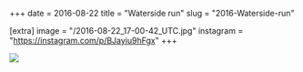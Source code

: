 +++
date = 2016-08-22
title = "Waterside run"
slug = "2016-Waterside-run"

[extra]
image = "/2016-08-22_17-00-42_UTC.jpg"
instagram = "https://instagram.com/p/BJayiu9hFgx"
+++

<img src="/2016-08-22_17-00-42_UTC.jpg" />
